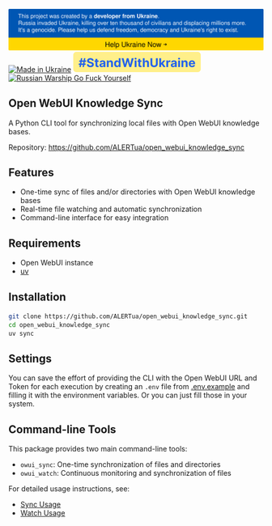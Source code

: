 [![Stand With Ukraine](https://raw.githubusercontent.com/vshymanskyy/StandWithUkraine/main/banner-direct-single.svg)](https://stand-with-ukraine.pp.ua)
[![Made in Ukraine](https://img.shields.io/badge/made_in-Ukraine-ffd700.svg?labelColor=0057b7)](https://stand-with-ukraine.pp.ua)
[![Stand With Ukraine](https://raw.githubusercontent.com/vshymanskyy/StandWithUkraine/main/badges/StandWithUkraine.svg)](https://stand-with-ukraine.pp.ua)
[![Russian Warship Go Fuck Yourself](https://raw.githubusercontent.com/vshymanskyy/StandWithUkraine/main/badges/RussianWarship.svg)](https://stand-with-ukraine.pp.ua)

Open WebUI Knowledge Sync
-------------------------

A Python CLI tool for synchronizing local files with Open WebUI knowledge bases.

Repository: https://github.com/ALERTua/open_webui_knowledge_sync


## Features

- One-time sync of files and/or directories with Open WebUI knowledge bases
- Real-time file watching and automatic synchronization
- Command-line interface for easy integration


## Requirements

- Open WebUI instance
- [uv](https://docs.astral.sh/uv/getting-started/installation/)


## Installation

```bash
git clone https://github.com/ALERTua/open_webui_knowledge_sync.git
cd open_webui_knowledge_sync
uv sync
```

## Settings

You can save the effort of providing the CLI with the Open WebUI URL and Token for each execution
by creating an `.env` file from [.env.example](.env.example) and filling it with the environment variables.
Or you can just fill those in your system.

## Command-line Tools

This package provides two main command-line tools:

- `owui_sync`: One-time synchronization of files and directories
- `owui_watch`: Continuous monitoring and synchronization of files

For detailed usage instructions, see:
- [Sync Usage](docs/sync-readme)
- [Watch Usage](docs/watch-readme.md)
